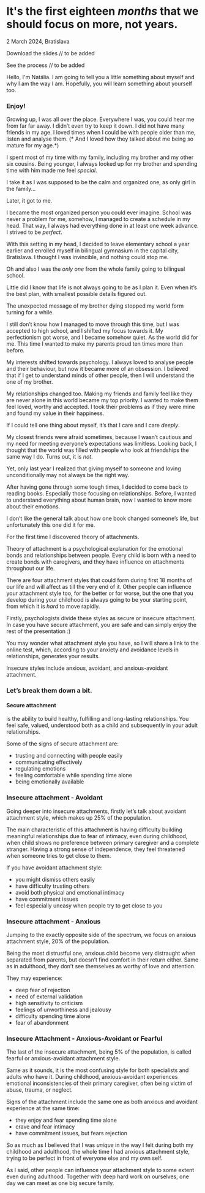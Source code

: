 
# It's the first eighteen *months* that we should focus on more, not years.

2 March 2024, Bratislava

Download the slides // to be added

See the process // to be added

Hello, I'm Natália. I am going to tell you a little something about myself and why I am the way I am. Hopefully, you will learn something about yourself too. 

### Enjoy!

Growing up, I was all over the place. Everywhere I was, you could hear me from far far away. I didn’t even try to keep it down. I did not have many friends in my age. I loved times when I could be with people older than me, listen and analyse them.
(* And I loved how they talked about me being so mature for my age.*) 

I spent most of my time with my family, including my brother and my other six cousins. Being younger, I always looked up for my brother and spending time with him made me feel *special*.

I take it as I was supposed to be the calm and organized one, as only girl in the family...

Later, it got to me.

I became the most organized person you could ever imagine. School was never a problem for me, somehow, I managed to create a schedule in my head. That way, I always had everything done in at least one week advance. I strived to be *perfect*.

With this setting in my head, I decided to leave elementary school a year earlier and enrolled myself in bilingual gymnasium in the capital city, Bratislava. I thought I was invincible, and nothing could stop me. 

Oh and also I was the *only one* from the whole family going to bilingual school.

Little did I know that life is not always going to be as I plan it. Even when it’s the best plan, with smallest possible details figured out. 

The unexpected message of my brother dying stopped my world form turning for a while.

I still don’t know how I managed to move through this time, but I was accepted to high school, and I shifted my focus towards it. My perfectionism got worse, and I became somehow quiet. 
As the world did for me.
This time I wanted to make my parents proud ten times more than before. 

My interests shifted towards psychology. I always loved to analyse people and their behaviour, but now it became more of an obsession. I believed that if I get to understand minds of other people, then I will understand the one of my brother. 

My relationships changed too. Making my friends and family feel like they are never alone in this world became my top priority. I wanted to make them feel loved, worthy and accepted. 
I took their problems as if they were mine and found my value in their happiness.

If I could tell one thing about myself, it’s that I care and I care *deeply*. 

My closest friends were afraid sometimes, because I wasn’t cautious and my need for meeting everyone’s expectations was limitless. Looking back, I thought that the world was filled with people who look at friendships the same way I do. Turns out, it is *not*. 

Yet, only last year I realized that giving myself to someone and loving unconditionally may not always be the right way. 

After having gone through some tough times, I decided to come back to reading books. Especially those focusing on relationships. Before, I wanted to understand everything about human brain, now I wanted to know more about their emotions.

I don’t like the general talk about how one book changed someone’s life, but unfortunately this one did it for me. 

For the first time I discovered theory of attachments.

Theory of attachment is a psychological explanation for the emotional bonds and relationships between people. Every child is born with a need to create bonds with caregivers, and they have influence on attachments throughout our life. 

There are four attachment styles that could form during first 18 months of our life and will affect as till the very end of it. 
Other people can influence your attachment style too, for the better or for worse, but the one that you develop during your childhood is always going to be your starting point, from which it is *hard* to move rapidly. 

Firstly, psychologists divide these styles as secure or insecure attachment. 
In case you have secure attachment, you are safe and can simply enjoy the rest of the presentation :)

You may wonder what attachment style you have, so I will share a link to the online test, which, according to your anxiety and avoidance levels in relationships, generates your results. 

Insecure styles include anxious, avoidant, and anxious-avoidant attachment. 

### Let’s break them down a bit. 

#### Secure attachment

is the ability to build healthy, fulfilling and long-lasting relationships. You feel safe, valued, understood both as a child and subsequently in your adult relationships. 

Some of the signs of secure attachment are: 
- trusting and connecting with people easily
- communicating effectively
- regulating emotions
- feeling comfortable while spending time alone
- being emotionally available

### Insecure attachment - Avoidant

Going deeper into insecure attachments, firstly let’s talk about avoidant attachment style, which makes up 25% of the population. 

The main characteristic of this attachment is having difficulty building meaningful relationships due to fear of intimacy, even during childhood, when child shows no preference between primary caregiver and a complete stranger. 
Having a strong sense of independence, they feel threatened when someone tries to get close to them. 

If you have avoidant attachment style: 
- you might dismiss others easily
- have difficulty trusting others
- avoid both physical and emotional intimacy
- have commitment issues
- feel especially uneasy when people try to get close to you

### Insecure attachment - Anxious

Jumping to the exactly opposite side of the spectrum, we focus on anxious attachment style, 20% of the population. 

Being the most distrustful one, anxious child become very distraught when separated from parents, but doesn’t find comfort in their return either. Same as in adulthood, they don’t see themselves as worthy of love and attention. 

They may experience:
- deep fear of rejection
- need of external validation
- high sensitivity to criticism
- feelings of unworthiness and jealousy
- difficulty spending time alone
- fear of abandonment

### Insecure Attachment - Anxious-Avoidant or Fearful

The last of the insecure attachment, being 5% of the population, is called fearful or anxious-avoidant attachment style.

Same as it sounds, it is the most confusing style for both specialists and adults who have it. During childhood, anxious-avoidant experiences emotional inconsistencies of their primary caregiver, often being victim of abuse, trauma, or neglect.

Signs of the attachment include the same one as both anxious and avoidant experience at the same time: 
- they enjoy and fear spending time alone
- crave and fear intimacy
- have commitment issues, but fears rejection 

So as much as I believed that I was *unique* in the way I felt during both my childhood and adulthood, the whole time I had anxious attachment style, trying to be perfect in front of everyone else and my own self. 

As I said, other people can influence your attachment style to some extent even during adulthood. 
Together with deep hard work on ourselves, one day we can meet as one big secure family.
